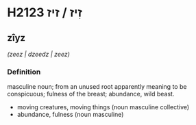# H2123 זִיז / זיז

## zîyz

_(zeez | dzeedz | zeez)_

### Definition

masculine noun; from an unused root apparently meaning to be conspicuous; fulness of the breast; abundance, wild beast.

- moving creatures, moving things (noun masculine collective)
- abundance, fulness (noun masculine)
